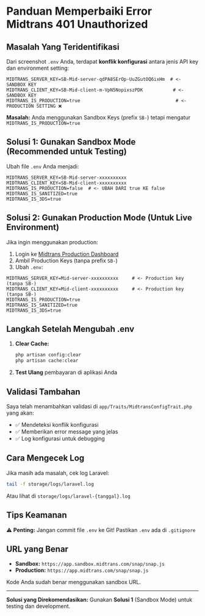# Panduan Memperbaiki Error Midtrans 401 Unauthorized

## Masalah Yang Teridentifikasi

Dari screenshot `.env` Anda, terdapat **konflik konfigurasi** antara jenis API key dan environment setting:

```env
MIDTRANS_SERVER_KEY=SB-Mid-server-qdPA8SErOp-UuZGutOQ6ixHm  # <- SANDBOX KEY
MIDTRANS_CLIENT_KEY=SB-Mid-client-m-VpN5NopixszPDK           # <- SANDBOX KEY
MIDTRANS_IS_PRODUCTION=true                                   # <- PRODUCTION SETTING ❌
```

**Masalah:** Anda menggunakan Sandbox Keys (prefix `SB-`) tetapi mengatur `MIDTRANS_IS_PRODUCTION=true`

## Solusi 1: Gunakan Sandbox Mode (Recommended untuk Testing)

Ubah file `.env` Anda menjadi:

```env
MIDTRANS_SERVER_KEY=SB-Mid-server-xxxxxxxxxx
MIDTRANS_CLIENT_KEY=SB-Mid-client-xxxxxxxxxx
MIDTRANS_IS_PRODUCTION=false  # <- UBAH DARI true KE false
MIDTRANS_IS_SANITIZED=true
MIDTRANS_IS_3DS=true
```

## Solusi 2: Gunakan Production Mode (Untuk Live Environment)

Jika ingin menggunakan production:
1. Login ke [Midtrans Production Dashboard](https://dashboard.midtrans.com/)
2. Ambil Production Keys (tanpa prefix `SB-`)
3. Ubah `.env`:

```env
MIDTRANS_SERVER_KEY=Mid-server-xxxxxxxxxx     # <- Production key (tanpa SB-)
MIDTRANS_CLIENT_KEY=Mid-client-xxxxxxxxxx     # <- Production key (tanpa SB-)
MIDTRANS_IS_PRODUCTION=true
MIDTRANS_IS_SANITIZED=true
MIDTRANS_IS_3DS=true
```

## Langkah Setelah Mengubah .env

1. **Clear Cache:**
   ```bash
   php artisan config:clear
   php artisan cache:clear
   ```

2. **Test Ulang** pembayaran di aplikasi Anda

## Validasi Tambahan

Saya telah menambahkan validasi di `app/Traits/MidtransConfigTrait.php` yang akan:
- ✅ Mendeteksi konflik konfigurasi
- ✅ Memberikan error message yang jelas
- ✅ Log konfigurasi untuk debugging

## Cara Mengecek Log

Jika masih ada masalah, cek log Laravel:
```bash
tail -f storage/logs/laravel.log
```

Atau lihat di `storage/logs/laravel-{tanggal}.log`

## Tips Keamanan

⚠️ **Penting:** Jangan commit file `.env` ke Git! Pastikan `.env` ada di `.gitignore`

## URL yang Benar

- **Sandbox:** `https://app.sandbox.midtrans.com/snap/snap.js`
- **Production:** `https://app.midtrans.com/snap/snap.js`

Kode Anda sudah benar menggunakan sandbox URL.

---

**Solusi yang Direkomendasikan:** Gunakan **Solusi 1** (Sandbox Mode) untuk testing dan development. 